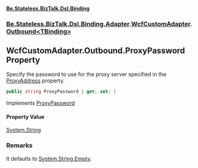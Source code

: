 #### [Be.Stateless.BizTalk.Dsl.Binding](README.md 'README')
### [Be.Stateless.BizTalk.Dsl.Binding.Adapter](Be.Stateless.BizTalk.Dsl.Binding.Adapter.md 'Be.Stateless.BizTalk.Dsl.Binding.Adapter').[WcfCustomAdapter](WcfCustomAdapter.md 'Be.Stateless.BizTalk.Dsl.Binding.Adapter.WcfCustomAdapter').[Outbound&lt;TBinding&gt;](WcfCustomAdapter.Outbound_TBinding_.md 'Be.Stateless.BizTalk.Dsl.Binding.Adapter.WcfCustomAdapter.Outbound<TBinding>')

## WcfCustomAdapter.Outbound<TBinding>.ProxyPassword Property

Specify the password to use for the proxy server specified in the [ProxyAddress](WcfCustomAdapter.Outbound_TBinding_.ProxyAddress.md 'Be.Stateless.BizTalk.Dsl.Binding.Adapter.WcfCustomAdapter.Outbound<TBinding>.ProxyAddress') property.

```csharp
public string ProxyPassword { get; set; }
```

Implements [ProxyPassword](https://docs.microsoft.com/en-us/dotnet/api/Microsoft.BizTalk.Adapter.Wcf.Config.IAdapterConfigProxySettings.ProxyPassword 'Microsoft.BizTalk.Adapter.Wcf.Config.IAdapterConfigProxySettings.ProxyPassword')

#### Property Value
[System.String](https://docs.microsoft.com/en-us/dotnet/api/System.String 'System.String')

### Remarks
It defaults to [System.String.Empty](https://docs.microsoft.com/en-us/dotnet/api/System.String.Empty 'System.String.Empty').